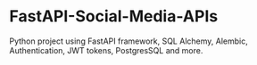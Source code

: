 # FastAPI-Social-Media-APIs
Python project using FastAPI framework, SQL Alchemy, Alembic, Authentication, JWT tokens, PostgresSQL and more.
